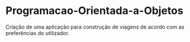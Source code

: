 # Programacao-Orientada-a-Objetos
Criação de uma aplicação para construção de viagens de acordo com as preferências do utilizador.
